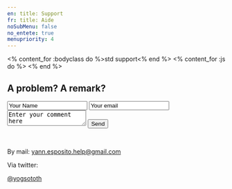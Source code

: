 ```yaml
---
en: title: Support
fr: title: Aide
noSubMenu: false
no_entete: true
menupriority: 4
---
```

<% content_for :bodyclass do %>std support<% end %>
<% content_for :js do %>
    <script>
        $.fn.clearOnFocus = function() {
            return this.focus(function(){
                var v = $(this).val();
                $(this).val( v === this.defaultValue ? '' : v );
            }).blur(function(){
                var v = $(this).val();
                $(this).val( v.match(/^\s*$/) ? this.defaultValue : v );
            });
        };
        $('input[type=text]').clearOnFocus();
        $('textarea').clearOnFocus();
    </script>
<% end %>

## A problem? A remark? 

<form name="email" id="email" action="/contact" method="post">
<input type="text" name="name" value="Your Name"/>
<input type="text" name="mail" value="Your email"/>
<textarea name="body" id="bodytextarea" value="">Enter your comment here</textarea>
<input type="submit" value="Send"/>
</form>

<br/>

By mail:
<a class="bluebutton big" href="&#109;&#097;&#105;&#108;&#116;&#111;:&#121;&#097;&#110;&#110;&#046;&#101;&#115;&#112;&#111;&#115;&#105;&#116;&#111;&#046;&#104;&#101;&#108;&#112;&#064;&#103;&#109;&#097;&#105;&#108;&#046;&#099;&#111;&#109;">&#121;&#097;&#110;&#110;&#046;&#101;&#115;&#112;&#111;&#115;&#105;&#116;&#111;&#046;&#104;&#101;&#108;&#112;&#064;&#103;&#109;&#097;&#105;&#108;&#046;&#099;&#111;&#109;</a>


Via twitter: 

<a class="big bluebutton" href="http://twitter.com/yogsototh">@yogsototh</a>
